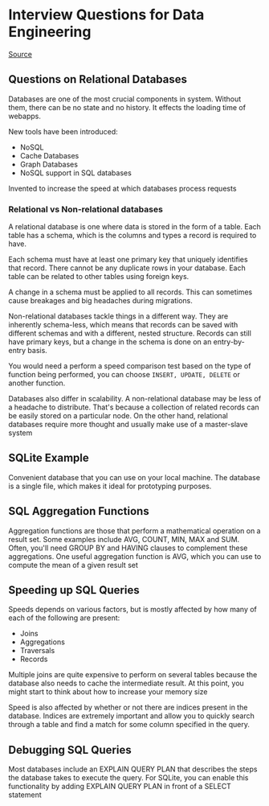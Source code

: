 # Interview Questions for Data Engineering

[Source](https://realpython.com/data-engineer-interview-questions-python/)

## Questions on Relational Databases

Databases are one of the most crucial components in system. Without them, there
can be no state and no history. It effects the loading time of webapps. 

New tools have been introduced:
- NoSQL
- Cache Databases
- Graph Databases
- NoSQL support in SQL databases

Invented to increase the speed at which databases process requests

### Relational vs Non-relational databases
A relational database is one where data is stored in the form of a table. Each
table has a schema, which is the columns and types a record is required to
have.

Each schema must have at least one primary key that uniquely identifies that
record. There cannot be any duplicate rows in your database. Each table can be
related to other tables using foreign keys. 

A change in a schema must be applied to all records. This can sometimes cause
breakages and big headaches during migrations. 

Non-relational databases tackle things in a different way. They are inherently
schema-less, which means that records can be saved with different schemas and
with a different, nested structure. Records can still have primary keys, but
a change in the schema is done on an entry-by-entry basis. 

You would need a perform a speed comparison test based on the type of function
being performed, you can choose `INSERT, UPDATE, DELETE` or another function. 

Databases also differ in scalability. A non-relational database may be less of
a headache to distribute. That's because a collection of related records can be
easily stored on a particular node. On the other hand, relational databases
require more thought and usually make use of a master-slave system

## SQLite Example
Convenient database that you can use on your local machine. The database is
a single file, which makes it ideal for prototyping purposes.

## SQL Aggregation Functions
Aggregation functions are those that perform a mathematical operation on
a result set. Some examples include AVG, COUNT, MIN, MAX and SUM. Often, you'll
need GROUP BY and HAVING clauses to complement these aggregations. One useful
aggregation function is AVG, which you can use to compute the mean of a given
result set

## Speeding up SQL Queries
Speeds depends on various factors, but is mostly affected by how many of each
of the following are present:
- Joins
- Aggregations
- Traversals
- Records

Multiple joins are quite expensive to perform on several tables because the
database also needs to cache the intermediate result. At this point, you might
start to think about how to increase your memory size

Speed is also affected by whether or not there are indices present in the
database. Indices are extremely important and allow you to quickly search
through a table and find a match for some column specified in the query.

## Debugging SQL Queries 
Most databases include an EXPLAIN QUERY PLAN that describes the steps the
database takes to execute the query. For SQLite, you can enable this
functionality by adding EXPLAIN QUERY PLAN in front of a SELECT statement


